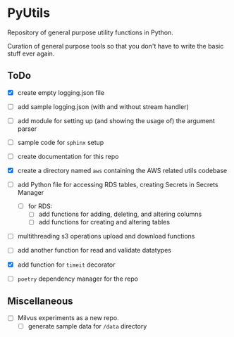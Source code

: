 # PyUtils
Repository of general purpose utility functions in Python.

Curation of general purpose tools so that you don't have to write the basic stuff ever again.

## ToDo
- [x] create empty logging.json file
- [ ] add sample logging.json (with and without stream handler)
- [ ] add module for setting up (and showing the usage of) the argument parser
- [ ] sample code for `sphinx` setup
- [ ] create documentation for this repo
- [x] create a directory named `aws` containing the AWS related utils codebase
- [ ] add Python file for accessing RDS tables, creating Secrets in Secrets Manager
  - [ ] for RDS:
    - [ ] add functions for adding, deleting, and altering columns
    - [ ] add functions for creating and altering tables
- [ ] multithreading s3 operations upload and download functions
- [ ] add another function for read and validate datatypes
- [x] add function for `timeit` decorator
- [ ] `poetry` dependency manager for the repo


## Miscellaneous 
- [ ] Milvus experiments as a new repo.
  - [ ] generate sample data for `/data` directory 
